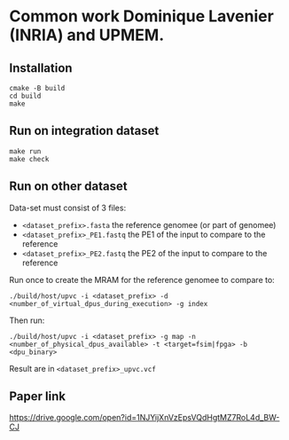 Common work Dominique Lavenier (INRIA) and UPMEM.
=================================================

Installation
------------

```
cmake -B build
cd build
make
```

Run on integration dataset
--------------------------

```
make run
make check
```

Run on other dataset
--------------------

Data-set must consist of 3 files:
  - ``<dataset_prefix>.fasta`` the reference genomee (or part of genomee)
  - ``<dataset_prefix>_PE1.fastq`` the PE1 of the input to compare to the reference
  - ``<dataset_prefix>_PE2.fastq`` the PE2 of the input to compare to the reference

Run once to create the MRAM for the reference genomee to compare to:

```
./build/host/upvc -i <dataset_prefix> -d <number_of_virtual_dpus_during_execution> -g index
```

Then run:

```
./build/host/upvc -i <dataset_prefix> -g map -n <number_of_physical_dpus_available> -t <target=fsim|fpga> -b <dpu_binary>
```

Result are in ``<dataset_prefix>_upvc.vcf``

Paper link
----------

https://drive.google.com/open?id=1NJYijXnVzEpsVQdHgtMZ7RoL4d_BW-CJ
